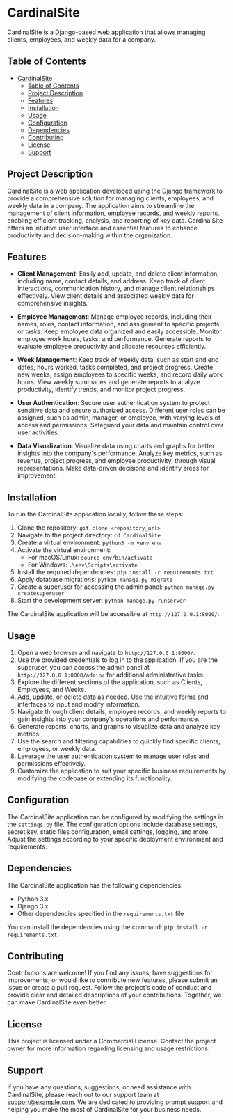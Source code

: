 # CardinalSite

CardinalSite is a Django-based web application that allows managing clients, employees, and weekly data for a company.

## Table of Contents

- [CardinalSite](#cardinalsite)
  - [Table of Contents](#table-of-contents)
  - [Project Description](#project-description)
  - [Features](#features)
  - [Installation](#installation)
  - [Usage](#usage)
  - [Configuration](#configuration)
  - [Dependencies](#dependencies)
  - [Contributing](#contributing)
  - [License](#license)
  - [Support](#support)

## Project Description

CardinalSite is a web application developed using the Django framework to provide a comprehensive solution for managing clients, employees, and weekly data in a company. The application aims to streamline the management of client information, employee records, and weekly reports, enabling efficient tracking, analysis, and reporting of key data. CardinalSite offers an intuitive user interface and essential features to enhance productivity and decision-making within the organization.

## Features

- **Client Management**: Easily add, update, and delete client information, including name, contact details, and address. Keep track of client interactions, communication history, and manage client relationships effectively. View client details and associated weekly data for comprehensive insights.

- **Employee Management**: Manage employee records, including their names, roles, contact information, and assignment to specific projects or tasks. Keep employee data organized and easily accessible. Monitor employee work hours, tasks, and performance. Generate reports to evaluate employee productivity and allocate resources efficiently.

- **Week Management**: Keep track of weekly data, such as start and end dates, hours worked, tasks completed, and project progress. Create new weeks, assign employees to specific weeks, and record daily work hours. View weekly summaries and generate reports to analyze productivity, identify trends, and monitor project progress.

- **User Authentication**: Secure user authentication system to protect sensitive data and ensure authorized access. Different user roles can be assigned, such as admin, manager, or employee, with varying levels of access and permissions. Safeguard your data and maintain control over user activities.

- **Data Visualization**: Visualize data using charts and graphs for better insights into the company's performance. Analyze key metrics, such as revenue, project progress, and employee productivity, through visual representations. Make data-driven decisions and identify areas for improvement.

## Installation

To run the CardinalSite application locally, follow these steps:

1. Clone the repository: `git clone <repository_url>`
2. Navigate to the project directory: `cd CardinalSite`
3. Create a virtual environment: `python3 -m venv env`
4. Activate the virtual environment:
   - For macOS/Linux: `source env/bin/activate`
   - For Windows: `.\env\Scripts\activate`
5. Install the required dependencies: `pip install -r requirements.txt`
6. Apply database migrations: `python manage.py migrate`
7. Create a superuser for accessing the admin panel: `python manage.py createsuperuser`
8. Start the development server: `python manage.py runserver`

The CardinalSite application will be accessible at `http://127.0.0.1:8000/`.

## Usage

1. Open a web browser and navigate to `http://127.0.0.1:8000/`.
2. Use the provided credentials to log in to the application. If you are the superuser, you can access the admin panel at `http://127.0.0.1:8000/admin/` for additional administrative tasks.
3. Explore the different sections of the application, such as Clients, Employees, and Weeks.
4. Add, update, or delete data as needed. Use the intuitive forms and interfaces to input and modify information.
5. Navigate through client details, employee records, and weekly reports to gain insights into your company's operations and performance.
6. Generate reports, charts, and graphs to visualize data and analyze key metrics.
7. Use the search and filtering capabilities to quickly find specific clients, employees, or weekly data.
8. Leverage the user authentication system to manage user roles and permissions effectively.
9. Customize the application to suit your specific business requirements by modifying the codebase or extending its functionality.

## Configuration

The CardinalSite application can be configured by modifying the settings in the `settings.py` file. The configuration options include database settings, secret key, static files configuration, email settings, logging, and more. Adjust the settings according to your specific deployment environment and requirements.

## Dependencies

The CardinalSite application has the following dependencies:

- Python 3.x
- Django 3.x
- Other dependencies specified in the `requirements.txt` file

You can install the dependencies using the command: `pip install -r requirements.txt`.

## Contributing

Contributions are welcome! If you find any issues, have suggestions for improvements, or would like to contribute new features, please submit an issue or create a pull request. Follow the project's code of conduct and provide clear and detailed descriptions of your contributions. Together, we can make CardinalSite even better.

## License

This project is licensed under a Commercial License. Contact the project owner for more information regarding licensing and usage restrictions.

## Support

If you have any questions, suggestions, or need assistance with CardinalSite, please reach out to our support team at [support@example.com](mailto:support@example.com). We are dedicated to providing prompt support and helping you make the most of CardinalSite for your business needs.
